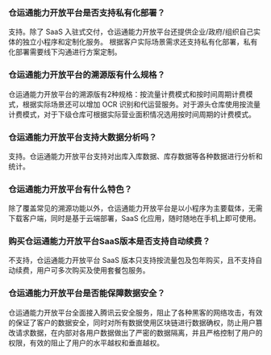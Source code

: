 ### 仓运通能力开放平台是否支持私有化部署？
支持。除了 SaaS 入驻式交付，仓运通能力开放平台还提供企业/政府/组织自己实体的独立小程序和定制化服务。 根据客户实际场景需求还支持私有化部署，私有化部署需要线下沟通进行方案定制。

### 仓运通能力开放平台的溯源版有什么规格？
仓运通能力开放平台的溯源版有2种规格：按流量计费模式和按时间周期计费模式，根据实际场景还可以增加 OCR 识别和代运营服务。对于源头仓库使用按流量计费模式，对于下级仓库可根据实际营业面积情况选用按时间周期的计费模式。

### 仓运通能力开放平台支持大数据分析吗？
支持。仓运通能力开放平台支持对出库入库数据、库存数据等各种数据进行分析和统计。

### 仓运通能力开放平台有什么特色？
除了覆盖常见的溯源功能以外，仓运通能力开放平台是以小程序为主要载体，无需下载客户端，同时是基于云端部署，SaaS 化应用，随时随地在手机上即可使用。

### 购买仓运通能力开放平台SaaS版本是否支持自动续费？
不支持，仓运通能力开放平台 SaaS 版本只支持按流量包及包年购买，且不支持自动续费，用户可多次购买及使用套餐包服务。

### 仓运通能力开放平台是否能保障数据安全？
仓运通能力开放平台全面接入腾讯云安全服务，阻止了各种黑客的网络攻击，有效的保证了客户的数据安全，同时对所有数据使用区块链进行数据确权，防止用户篡改请求数据，在内部对各用户数据做出了严密的数据隔离，并且严格控制了用户的权限，有效的阻止了用户的水平越权和垂直越权。
